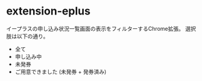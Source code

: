 extension-eplus
===

イープラスの申し込み状況一覧画面の表示をフィルターするChrome拡張。
選択肢は以下の通り。

- 全て
- 申し込み中
- 未発券
- ご用意できました (未発券 + 発券済み)

